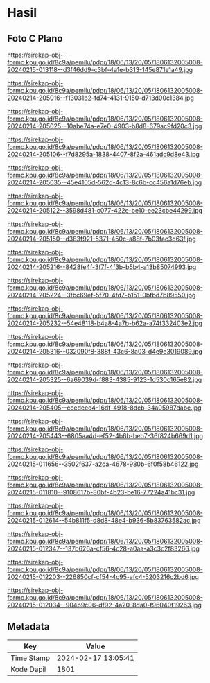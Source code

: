 # Hasil

## Foto C Plano

https://sirekap-obj-formc.kpu.go.id/8c9a/pemilu/pdpr/18/06/13/20/05/1806132005008-20240215-013118--d3f46dd9-c3bf-4a1e-b313-145e871e1a49.jpg

https://sirekap-obj-formc.kpu.go.id/8c9a/pemilu/pdpr/18/06/13/20/05/1806132005008-20240214-205016--f13031b2-fd74-4131-9150-d713d00c1384.jpg

https://sirekap-obj-formc.kpu.go.id/8c9a/pemilu/pdpr/18/06/13/20/05/1806132005008-20240214-205025--10abe74a-e7e0-4903-b8d8-679ac9fd20c3.jpg

https://sirekap-obj-formc.kpu.go.id/8c9a/pemilu/pdpr/18/06/13/20/05/1806132005008-20240214-205106--f7d8295a-1838-4407-8f2a-461adc9d8e43.jpg

https://sirekap-obj-formc.kpu.go.id/8c9a/pemilu/pdpr/18/06/13/20/05/1806132005008-20240214-205035--45e4105d-562d-4c13-8c6b-cc456a1d76eb.jpg

https://sirekap-obj-formc.kpu.go.id/8c9a/pemilu/pdpr/18/06/13/20/05/1806132005008-20240214-205122--3598d481-c077-422e-be10-ee23cbe44299.jpg

https://sirekap-obj-formc.kpu.go.id/8c9a/pemilu/pdpr/18/06/13/20/05/1806132005008-20240214-205150--d383f921-5371-450c-a88f-7b03fac3d63f.jpg

https://sirekap-obj-formc.kpu.go.id/8c9a/pemilu/pdpr/18/06/13/20/05/1806132005008-20240214-205216--8428fe4f-3f7f-4f3b-b5b4-a13b85074993.jpg

https://sirekap-obj-formc.kpu.go.id/8c9a/pemilu/pdpr/18/06/13/20/05/1806132005008-20240214-205224--3fbc69ef-5f70-4fd7-b151-0bfbd7b89550.jpg

https://sirekap-obj-formc.kpu.go.id/8c9a/pemilu/pdpr/18/06/13/20/05/1806132005008-20240214-205232--54e48118-b4a8-4a7b-b62a-a74f332403e2.jpg

https://sirekap-obj-formc.kpu.go.id/8c9a/pemilu/pdpr/18/06/13/20/05/1806132005008-20240214-205316--032090f8-388f-43c6-8a03-d4e9e3019089.jpg

https://sirekap-obj-formc.kpu.go.id/8c9a/pemilu/pdpr/18/06/13/20/05/1806132005008-20240214-205325--6a69039d-f883-4385-9123-1d530c165e82.jpg

https://sirekap-obj-formc.kpu.go.id/8c9a/pemilu/pdpr/18/06/13/20/05/1806132005008-20240214-205405--ccedeee4-16df-4918-8dcb-34a05987dabe.jpg

https://sirekap-obj-formc.kpu.go.id/8c9a/pemilu/pdpr/18/06/13/20/05/1806132005008-20240214-205443--6805aa4d-ef52-4b6b-beb7-36f824b669d1.jpg

https://sirekap-obj-formc.kpu.go.id/8c9a/pemilu/pdpr/18/06/13/20/05/1806132005008-20240215-011656--3502f637-a2ca-4678-980b-6f0f58b46122.jpg

https://sirekap-obj-formc.kpu.go.id/8c9a/pemilu/pdpr/18/06/13/20/05/1806132005008-20240215-011810--9108617b-80bf-4b23-be16-77224a41bc31.jpg

https://sirekap-obj-formc.kpu.go.id/8c9a/pemilu/pdpr/18/06/13/20/05/1806132005008-20240215-012614--54b811f5-d8d8-48e4-b936-5b83763582ac.jpg

https://sirekap-obj-formc.kpu.go.id/8c9a/pemilu/pdpr/18/06/13/20/05/1806132005008-20240215-012347--137b626a-cf56-4c28-a0aa-a3c3c2f83266.jpg

https://sirekap-obj-formc.kpu.go.id/8c9a/pemilu/pdpr/18/06/13/20/05/1806132005008-20240215-012203--226850cf-cf54-4c95-afc4-5203216c2bd6.jpg

https://sirekap-obj-formc.kpu.go.id/8c9a/pemilu/pdpr/18/06/13/20/05/1806132005008-20240215-012034--904b9c06-df92-4a20-8da0-f96040f19263.jpg


## Metadata

| Key        | Value               |
| ---------- | ------------------- |
| Time Stamp | 2024-02-17 13:05:41 |
| Kode Dapil | 1801                |



